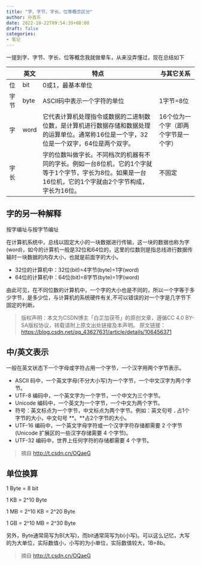 ```yaml
---
title: "字、字节、字长、位等概念区分"
author: 孙百乐
date: 2022-10-22T09:54:39+08:00
draft: false
categories: 
- 笔记
---
```


一提到字、字节、字长、位等概念我就做晕车，从来没弄懂过，现在总结如下

|      | 英文 | 特点                                                         | 与其它关系                           |
| ---- | ---- | ------------------------------------------------------------ | ------------------------------------ |
| 位   | bit  | 0或1，最基本单位                                             |                                      |
| 字节 | byte | ASCII码中表示一个字符的单位                                  | 1字节=8位                            |
| 字   | word | 它代表计算机处理指令或数据的二进制数位数，是计算机进行数据存储和数据处理的运算单位。通常称16位是一个字，32位是一个双字，64位是两个双字。 | 16个位为一个字（即两个字节是一个字） |
| 字长 |      | 字的位数叫做字长。不同档次的机器有不同的字长。例如一台8位机，它的1个字就等于1个字节，字长为8位。如果是一台16位机，它的1个字就由2个字节构成，字长为16位。 | 不固定                               |

## 字的另一种解释

按字编址与按字节编址

在计算机系统中，总线以固定大小的一块数据进行传输，这一块的数据也称为字(word)，如今的计算机一般是32位和64位的，这里的位数则是指总线进行数据传输时一块数据的内存大小，也就是前面字的大小。

* 32位的计算机中：32位(bit)=4字节(byte)=1字(word)
* 64位的计算机中：64位(bit)=8字节(byte)=1字(word)

由此可见，在不同位数的计算机中，一个字的大小也是不同的，所以一个字等于多少字节，是多少位，与计算机的系统硬件有关,不可以错误的对一个字是几字节下固定的判断。

> 版权声明：本文为CSDN博主「白芷加茯苓」的原创文章，遵循CC 4.0 BY-SA版权协议，转载请附上原文出处链接及本声明。
> 原文链接：https://blog.csdn.net/qq_43627631/article/details/106456371

## 中/英文表示

一般在英文状态下一个字母或字符占用一个字节，一个汉字用两个字节表示。

- ASCII 码中，一个英文字母(不分大小写)为一个字节，一个中文汉字为两个字节。
- UTF-8 编码中，一个英文字为一个字节，一个中文为三个字节。
- Unicode 编码中，一个英文为一个字节，一个中文为两个字节。
- 符号：英文标点为一个字节，中文标点为两个字节。例如：英文句号 **.** 占1个字节的大小，中文句号 **。**占2个字节的大小。
- UTF-16 编码中，一个英文字母字符或一个汉字字符存储都需要 2 个字节(Unicode 扩展区的一些汉字存储需要 4 个字节)。
- UTF-32 编码中，世界上任何字符的存储都需要 4 个字节。

> 摘自 http://t.csdn.cn/OQaeG

## 单位换算

1 Byte = 8 bit

1 KB = 2^10 Byte

1 MB = 2^10 KB = 2^20 Byte

1 GB = 2^10 MB = 2^30 Byte

另外，Byte通常简写为B(大写)，而bit通常简写为b(小写)。可以这么记忆，大写的为大单位，实际数值小，小写的为小单位，实际数值较大，1B=8b。

> 摘自 http://t.csdn.cn/OQaeG
